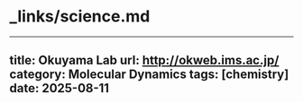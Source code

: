 # _links/science.md
---
title: Okuyama Lab
url: http://okweb.ims.ac.jp/
category: Molecular Dynamics
tags: [chemistry]
date: 2025-08-11
---
